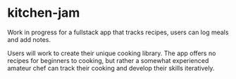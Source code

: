 # kitchen-jam
Work in progress for a fullstack app that tracks recipes, users can log meals and add notes.

Users will work to create their unique cooking library. The app offers no recipes for beginners to cooking, but rather a somewhat experienced amateur chef can track their cooking and develop their skills iteratively.